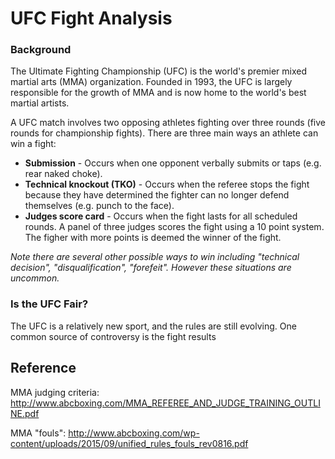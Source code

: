 # UFC Fight Analysis

### Background

The Ultimate Fighting Championship (UFC) is the world's premier mixed martial arts (MMA) organization. Founded in 1993, the UFC is largely responsible for the growth of MMA and is now home to the world's best martial artists.

A UFC match involves two opposing athletes fighting over three rounds (five rounds for championship fights). There are three main ways an athlete can win a fight:

- **Submission** - Occurs when one opponent verbally submits or taps (e.g. rear naked choke).
- **Technical knockout (TKO)** - Occurs when the referee stops the fight because they have determined the fighter can no longer defend themselves (e.g. punch to the face).
- **Judges score card** - Occurs when the fight lasts for all scheduled rounds. A panel of three judges scores the fight using a 10 point system. The figher with more points is deemed the winner of the fight.

*Note there are several other possible ways to win including "technical decision", "disqualification", "forefeit". However these situations are uncommon.*

### Is the UFC Fair?

The UFC is a relatively new sport, and the rules are still evolving. One common source of controversy is the fight results

## Reference

MMA judging criteria: http://www.abcboxing.com/MMA_REFEREE_AND_JUDGE_TRAINING_OUTLINE.pdf

MMA "fouls": http://www.abcboxing.com/wp-content/uploads/2015/09/unified_rules_fouls_rev0816.pdf